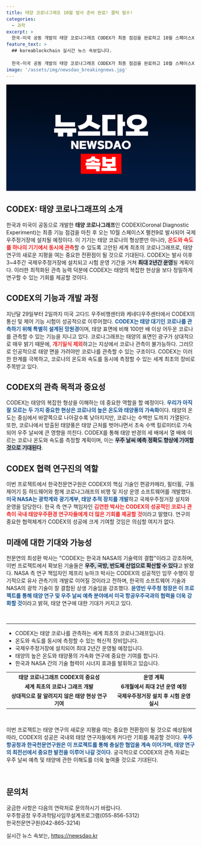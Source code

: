 ```yaml
---
title: 태양 코로나그래프 10월 발사 준비 완료! 클릭 필수!
categories:
  - 과학
excerpt: >
  한국-미국 공동 개발의 태양 코로나그래프 CODEX가 최종 점검을 완료하고 10월 스페이스X 팰컨9로 발사된다. 세계 최초로 태양 코로나의 온도와 속도를 동시에 관측하며 태양 연구에 혁신을 불러올 전망이다.
feature_text: >
  ## koreablockchain 실시간 뉴스 속보입니다.

  한국-미국 공동 개발의 태양 코로나그래프 CODEX가 최종 점검을 완료하고 10월 스페이스X 팰컨9로 발사된다. 세계 최초로 태양 코로나의 온도와 속도를 동시에 관측하며 태양 연구에 혁신을 불러올 전망이다.
image: '/assets/img/newsdao_breakingnews.jpg'
---
```


<p><img src="/assets/img/newsdao_breakingnews.jpg" alt="koreablockchain 속보" /></p>

<h2 data-ke-size="size26">CODEX: 태양 코로나그래프의 소개</h2>

<p data-ke-size="size16">한국과 미국이 공동으로 개발한 <b>태양 코로나그래프</b>인 CODEX(Coronal Diagnostic Experiment)는 최종 기능 점검을 마친 후 오는 10월 스페이스X 팰컨9로 발사되어 국제우주정거장에 설치될 예정이다. 이 기기는 태양 코로나의 형상뿐만 아니라, <b><span style="color: #ee2323;">온도와 속도를 하나의 기기에서 동시에 관측</span></b>할 수 있도록 고안된 세계 최초의 코로나그래프로, 태양 연구의 새로운 지평을 여는 중요한 전환점이 될 것으로 기대된다. CODEX는 발사 이후 3~4주간 국제우주정거장에 설치되고 시험 운영 기간을 거쳐 <b><span style="background-color: #21538527;">최대 2년간 운영</span></b>될 계획이다. 이러한 최적화된 관측 능력 덕분에 CODEX는 태양의 복잡한 현상을 보다 정밀하게 연구할 수 있는 기회를 제공할 것이다.</p>

<h2 data-ke-size="size26">CODEX의 기능과 개발 과정</h2>

<p data-ke-size="size16"> 지난달 29일부터 2일까지 미국 고다드 우주비행센터와 케네디우주센터에서 CODEX의 통신 및 제어 기능 시험이 성공적으로 이루어졌다. <b><span style="color: #1a5490;">CODEX는 태양 대기인 코로나를 관측하기 위해 특별히 설계된 망원경</span></b>이며, 태양 표면에 비해 100만 배 이상 어두운 코로나를 관측할 수 있는 기능을 지니고 있다. 코로나그래프는 태양의 표면인 광구가 상대적으로 매우 밝기 때문에, <b><span style="color: #ee2323;">개기일식 제외</span></b>하고는 지상에서 코로나 관측이 불가능하다. 그러므로 인공적으로 태양 면을 가려야만 코로나를 관측할 수 있는 구조이다. CODEX는 이러한 한계를 극복하고, 코로나의 온도와 속도를 동시에 측정할 수 있는 세계 최초의 장비로 주목받고 있다.</p>

<h2 data-ke-size="size26">CODEX의 관측 목적과 중요성</h2>

<p data-ke-size="size16">CODEX는 태양의 복잡한 형상을 이해하는 데 중요한 역할을 할 예정이다. <b><span style="color: #1a5490;">우리가 아직 잘 모르는 두 가지 중요한 현상은 코로나의 높은 온도와 태양풍의 가속화</span></b>이다. 태양의 온도는 중심에서 바깥쪽으로 나아갈수록 낮아지지만, 코로나는 수백만 도까지 가열된다. 또한, 코로나에서 방출된 태양풍은 태양 근처를 벗어나면서 초속 수백 킬로미터로 가속되어 우주 날씨에 큰 영향을 끼친다. CODEX를 통해 태양 반경의 세 배에서 열 배에 이르는 코로나 온도와 속도를 측정할 계획이며, 이는 <b><span style="background-color: #21538527;">우주 날씨 예측 정확도 향상에 기여할 것으로 기대된다</span></b>.</p>

<h2 data-ke-size="size26">CODEX 협력 연구진의 역할</h2>

<p data-ke-size="size16"> 이번 프로젝트에서 한국천문연구원은 CODEX의 핵심 기술인 편광카메라, 필터휠, 구동 제어기 등 하드웨어와 함께 코로나그래프의 비행 및 지상 운영 소프트웨어를 개발했다. <b><span style="color: #1a5490;">미국 NASA는 광학계와 광기계부, 태양 추적 장치를 개발</span></b>하고 국제우주정거장 설치와 운영을 담당한다. 한국 측 연구 책임자인 <b><span style="color: #ee2323;">김연한 박사는 CODEX의 성공적인 코로나 관측이 국내 태양우주환경 연구자들에게 더 많은 기회를 제공할 것</span></b>이라고 말했다. 연구의 중요한 협력체계가 CODEX의 성공에 크게 기여할 것임은 의심할 여지가 없다.</p>

<h2 data-ke-size="size26">미래에 대한 기대와 가능성</h2>

<p data-ke-size="size16">천문연의 최성환 박사는 "CODEX는 한국과 NASA의 기술력의 결합"이라고 강조하며, 이번 프로젝트에서 확보된 기술들은 <b><span style="background-color: #21538527;">우주, 국방, 반도체 산업으로 확산할 수 있다</span></b>고 밝혔다. NASA 측 연구 책임자인 제프리 뉴마크 박사는 CODEX의 성공적인 임무 수행이 장기적으로 유사 관측기의 개발로 이어질 것이라고 전하며, 한국의 소프트웨어 기술과 NASA의 광학 기술이 잘 결합된 상생 기술임을 강조했다. <b><span style="color: #1a5490;">윤영빈 우주청 청장은 이 프로젝트를 통해 태양 연구 및 우주 날씨 예측 분야에서 미국 항공우주국과의 협력을 더욱 강화할 것</span></b>이라고 밝혀, 태양 연구에 대한 기대가 커지고 있다.</p>

<p data-ke-size="size16">&nbsp;</p> 

<hr>

<ul>
<li>CODEX는 태양 코로나를 관측하는 세계 최초의 코로나그래프입니다.</li>
<li>온도와 속도를 동시에 측정할 수 있는 혁신적 장비입니다.</li>
<li>국제우주정거장에 설치되어 최대 2년간 운영될 예정입니다.</li>
<li>태양의 높은 온도와 태양풍의 가속화 연구에 중요한 기여를 합니다.</li>
<li>한국과 NASA 간의 기술 협력이 시너지 효과를 발휘하고 있습니다.</li>
</ul>

<p data-ke-size="size16"></p>

<table style="width: 100%; height: 100%;">
<tr>
<td style="text-align: center; height: 17px;"><b>태양 코로나그래프 CODEX의 중요성</b></td>
<td style="text-align: center; height: 17px;"><b>운영 계획</b></td>
</tr>
<tr>
<td style="text-align: center; height: 17px;"><b>세계 최초의 코로나 그래프 개발</b></td>
<td style="text-align: center; height: 17px;"><b>6개월에서 최대 2년 운영 예정</b></td>
</tr>
<tr>
<td style="text-align: center; height: 17px;"><b>상대적으로 잘 알려지지 않은 태양 현상 연구 기여</b></td>
<td style="text-align: center; height: 17px;"><b>국제우주정거장 설치 후 시험 운영 실시</b></td>
</tr>
</table>

<p data-ke-size="size16">&nbsp;</p>

<p data-ke-size="size16">이번 프로젝트는 태양 연구의 새로운 지평을 여는 중요한 전환점이 될 것으로 예상됨에 따라, CODEX의 성공은 국내외 태양 연구자들에게 커다란 기회를 제공할 것이다. <b><span style="color: #1a5490;">우주항공청과 한국천문연구원은 이 프로젝트를 통해 충실한 협업을 계속 이어가며, 태양 연구의 최전선에서 중요한 발전을 이루어 나갈 것이다</span></b>. 궁극적으로 CODEX의 관측 자료는 우주 날씨 예측 및 태양에 관한 이해도를 더욱 높여줄 것으로 기대된다.</p>

<p data-ke-size="size16">&nbsp;</p> 

<h2 data-ke-size="size26">문의처</h2>

<p data-ke-size="size16">궁금한 사항은 다음의 연락처로 문의하시기 바랍니다.<br>
우주항공청 우주과학탐사임무설계프로그램(055-856-5312)<br>
한국천문연구원(042-865-3214)</p>
실시간 뉴스 속보는, <a href="https://newsdao.kr" rel="dofollow">https://newsdao.kr</a>


